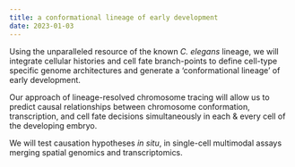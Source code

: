 ```yaml
---
title: a conformational lineage of early development
date: 2023-01-03
---
```

<!--more-->
<p>Using the unparalleled resource of the known <em>C. elegans</em> lineage, we will integrate cellular histories and cell fate branch-points to define cell-type specific genome architectures and generate a ‘conformational lineage’ of early development. 

Our approach of lineage-resolved chromosome tracing will allow us to predict causal relationships between chromosome conformation, transcription, and cell fate decisions simultaneously in each & every cell of the developing embryo. 

We will test causation hypotheses <em>in situ</em>, in single-cell multimodal assays merging spatial genomics and transcriptomics.</p>




